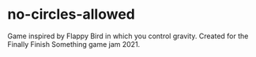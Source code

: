 # no-circles-allowed
Game inspired by Flappy Bird in which you control gravity. Created for the Finally Finish Something game jam 2021.
